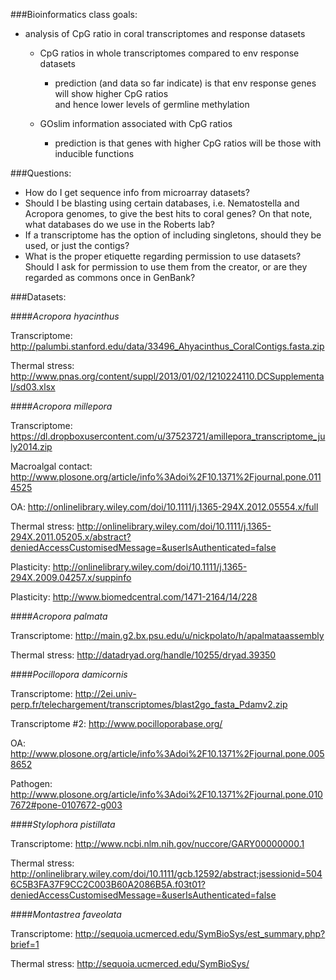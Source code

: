 ###Bioinformatics class goals:


* analysis of CpG ratio in coral transcriptomes and response datasets
   * CpG ratios in whole transcriptomes compared to env response datasets
      * prediction (and data so far indicate) is that env response genes will show higher CpG ratios 	
        and hence lower levels of germline methylation

   * GOslim information associated with CpG ratios
      * prediction is that genes with higher CpG ratios will be those with inducible functions


###Questions:


* How do I get sequence info from microarray datasets?
* Should I be blasting using certain databases, i.e. Nematostella and Acropora genomes, to give the 
  best hits to coral genes? On that note, what databases do we use in the Roberts lab?
* If a transcriptome has the option of including singletons, should they be used, or just the contigs?
* What is the proper etiquette regarding permission to use datasets? Should I ask for permission to 
  use them from the creator, or are they regarded as commons once in GenBank?



###Datasets:


####*Acropora hyacinthus*	

Transcriptome: http://palumbi.stanford.edu/data/33496_Ahyacinthus_CoralContigs.fasta.zip

Thermal stress: http://www.pnas.org/content/suppl/2013/01/02/1210224110.DCSupplemental/sd03.xlsx


####*Acropora millepora*

Transcriptome: https://dl.dropboxusercontent.com/u/37523721/amillepora_transcriptome_july2014.zip

Macroalgal contact: http://www.plosone.org/article/info%3Adoi%2F10.1371%2Fjournal.pone.0114525

OA: http://onlinelibrary.wiley.com/doi/10.1111/j.1365-294X.2012.05554.x/full

Thermal stress: http://onlinelibrary.wiley.com/doi/10.1111/j.1365-294X.2011.05205.x/abstract?deniedAccessCustomisedMessage=&userIsAuthenticated=false

Plasticity: http://onlinelibrary.wiley.com/doi/10.1111/j.1365-294X.2009.04257.x/suppinfo

Plasticity: http://www.biomedcentral.com/1471-2164/14/228


####*Acropora palmata*

Transcriptome: http://main.g2.bx.psu.edu/u/nickpolato/h/apalmataassembly

Thermal stress: http://datadryad.org/handle/10255/dryad.39350


####*Pocillopora damicornis*

Transcriptome: http://2ei.univ-perp.fr/telechargement/transcriptomes/blast2go_fasta_Pdamv2.zip

Transcriptome #2: http://www.pocilloporabase.org/

OA: http://www.plosone.org/article/info%3Adoi%2F10.1371%2Fjournal.pone.0058652

Pathogen: http://www.plosone.org/article/info%3Adoi%2F10.1371%2Fjournal.pone.0107672#pone-0107672-g003


####*Stylophora pistillata*	

Transcriptome: http://www.ncbi.nlm.nih.gov/nuccore/GARY00000000.1

Thermal stress: http://onlinelibrary.wiley.com/doi/10.1111/gcb.12592/abstract;jsessionid=5046C5B3FA37F9CC2C003B60A2086B5A.f03t01?deniedAccessCustomisedMessage=&userIsAuthenticated=false


####*Montastrea faveolata*

Transcriptome: http://sequoia.ucmerced.edu/SymBioSys/est_summary.php?brief=1

Thermal stress: http://sequoia.ucmerced.edu/SymBioSys/

